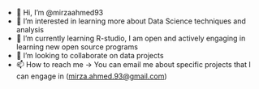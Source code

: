 - 👋 Hi, I’m @mirzaahmed93
- 👀 I’m interested in learning more about Data Science techniques and analysis
- 🌱 I’m currently learning R-studio, I am open and actively engaging in learning new open source programs
- 💞️ I’m looking to collaborate on data projects
- 📫 How to reach me -> You can email me about specific projects that I can engage in (mirza.ahmed.93@gmail.com)

<!---
mirzaahmed93/mirzaahmed93 is a ✨ special ✨ repository because its `README.md` (this file) appears on your GitHub profile.
You can click the Preview link to take a look at your changes.
--->
